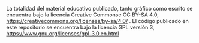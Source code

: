 La totalidad del material educativo publicado, tanto gráfico como escrito se encuentra bajo la licencia Creative Commonse CC BY-SA 4.0, https://creativecommons.org/licenses/by-sa/4.0/ . El código publicado en este repositorio se encuentra bajo la licencia GPL versión 3, https://www.gnu.org/licenses/gpl-3.0.en.html 
